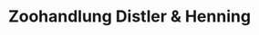 ---
title: "Zoohandlung Distler & Henning"
url: /altenburg/zoohandlung-distler-und-henning/
shop: Tiere
---